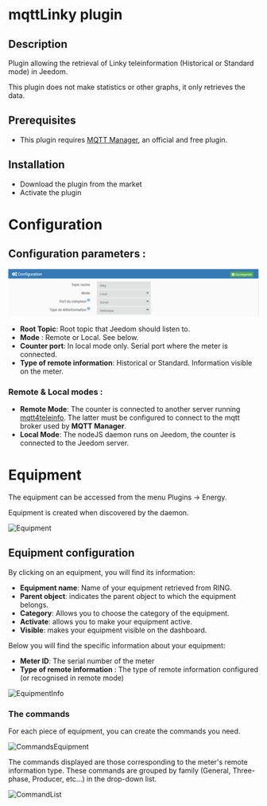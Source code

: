 # mqttLinky plugin

## Description

Plugin allowing the retrieval of Linky teleinformation (Historical or Standard mode) in Jeedom.

This plugin does not make statistics or other graphs, it only retrieves the data.

## Prerequisites

- This plugin requires [MQTT Manager](https://market.jeedom.com/index.php?v=d&p=market_display&id=4213), an official and free plugin.

## Installation

- Download the plugin from the market
- Activate the plugin

# Configuration

## Configuration parameters :

![Configuration](../images/configuration.png)

- **Root Topic**: Root topic that Jeedom should listen to.
- **Mode** : Remote or Local. See below.
- **Counter port**: In local mode only. Serial port where the meter is connected.
- **Type of remote information**: Historical or Standard. Information visible on the meter.

### Remote & Local modes :

- **Remote Mode**: The counter is connected to another server running [mqtt4teleinfo](https://www.npmjs.com/package/mqtt4teleinfo). The latter must be configured to connect to the mqtt broker used by **MQTT Manager**.
- **Local Mode**: The nodeJS daemon runs on Jeedom, the counter is connected to the Jeedom server.

# Equipment

The equipment can be accessed from the menu Plugins → Energy.

Equipment is created when discovered by the daemon.

![Equipment](../images/equipment.png)

## Equipment configuration

By clicking on an equipment, you will find its information:

- **Equipment name**: Name of your equipment retrieved from RING.
- **Parent object**: indicates the parent object to which the equipment belongs.
- **Category**: Allows you to choose the category of the equipment.
- **Activate**: allows you to make your equipment active.
- **Visible**: makes your equipment visible on the dashboard.

Below you will find the specific information about your equipment:

- **Meter ID**: The serial number of the meter
- **Type of remote information** : The type of remote information configured (or recognised in remote mode)

![EquipmentInfo](../images/infoequipment.png)

### The commands

For each piece of equipment, you can create the commands you need.

![CommandsEquipment](../images/commandesequipment.png)

The commands displayed are those corresponding to the meter's remote information type. These commands are grouped by family (General, Three-phase, Producer, etc...) in the drop-down list.

![CommandList](../images/commandlist.png)
